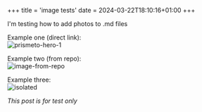 +++
title = 'image tests'
date = 2024-03-22T18:10:16+01:00
+++

I'm testing how to add photos to .md files

Example one (direct link):<br>
![prismeto-hero-1](https://prismeto.com/images/hero-prism-p-500.webp)

Example two (from repo):<br>
![image-from-repo](blog/public/images/prism.jpeg)


Example three: <br>
<img src="../blog/public/img/prism.jpeg" alt="isolated"/></a>

*This post is for test only* 